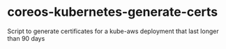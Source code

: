 # coreos-kubernetes-generate-certs
Script to generate certificates for a kube-aws deployment that last longer than 90 days
